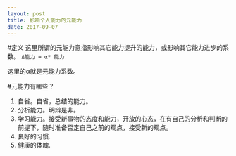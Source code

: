 ```yaml
---
layout: post
title: 影响个人能力的元能力
date: 2017-09-07
---
```


#定义
这里所谓的元能力意指影响其它能力提升的能力，或影响其它能力进步的系数。
`Δ能力 = α* 能力`

这里的α就是元能力系数。

#元能力有哪些？
1. 自省。自省，总结的能力。
3. 分析能力。明辩是非。
2. 学习能力。接受新事物的态度和能力，开放的心态，在有自己的分析和判断的前提下，随时准备否定自己之前的观点，接受新的观点。
4. 良好的习惯.
5. 健康的体魄.

